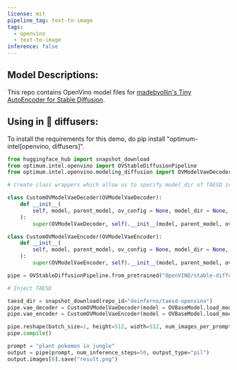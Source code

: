 ```yaml
---
license: mit
pipeline_tag: text-to-image
tags:
  - openvino
  - text-to-image
inference: false
---
```


## Model Descriptions:

This repo contains OpenVino model files for [madebyollin's Tiny AutoEncoder for Stable Diffusion](https://huggingface.co/madebyollin/taesd).

## Using in 🧨 diffusers:

To install the requirements for this demo, do pip install "optimum-intel[openvino, diffusers]". 

```python
from huggingface_hub import snapshot_download
from optimum.intel.openvino import OVStableDiffusionPipeline
from optimum.intel.openvino.modeling_diffusion import OVModelVaeDecoder, OVModelVaeEncoder, OVBaseModel

# Create class wrappers which allow us to specify model_dir of TAESD instead of original pipeline dir

class CustomOVModelVaeDecoder(OVModelVaeDecoder):
    def __init__(
        self, model, parent_model, ov_config = None, model_dir = None,
    ):
        super(OVModelVaeDecoder, self).__init__(model, parent_model, ov_config, "vae_decoder", model_dir)

class CustomOVModelVaeEncoder(OVModelVaeEncoder):
    def __init__(
        self, model, parent_model, ov_config = None, model_dir = None,
    ):
        super(OVModelVaeEncoder, self).__init__(model, parent_model, ov_config, "vae_encoder", model_dir)

pipe = OVStableDiffusionPipeline.from_pretrained("OpenVINO/stable-diffusion-1-5-fp32", compile=False)

# Inject TAESD

taesd_dir = snapshot_download(repo_id="deinferno/taesd-openvino")
pipe.vae_decoder = CustomOVModelVaeDecoder(model = OVBaseModel.load_model(f"{taesd_dir}/vae_decoder/openvino_model.xml"), parent_model = pipe, model_dir = taesd_dir)
pipe.vae_encoder = CustomOVModelVaeEncoder(model = OVBaseModel.load_model(f"{taesd_dir}/vae_encoder/openvino_model.xml"), parent_model = pipe, model_dir = taesd_dir)

pipe.reshape(batch_size=1, height=512, width=512, num_images_per_prompt=1)
pipe.compile()

prompt = "plant pokemon in jungle"
output = pipe(prompt, num_inference_steps=50, output_type="pil")
output.images[0].save("result.png")
```
